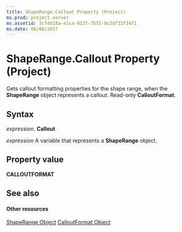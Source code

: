 ```yaml
---
title: ShapeRange.Callout Property (Project)
ms.prod: project-server
ms.assetid: 3cfdd18a-e1ca-9137-7551-0c2df33f3471
ms.date: 06/08/2017
---
```



# ShapeRange.Callout Property (Project)
Gets callout formatting properties for the shape range, when the **ShapeRange** object represents a callout. Read-only **CalloutFormat**.

## Syntax

 _expression_. **Callout**

 _expression_ A variable that represents a **ShapeRange** object.


## Property value

 **CALLOUTFORMAT**


## See also


#### Other resources


[ShapeRange Object](shaperange-object-project.md)
[CalloutFormat Object](http://msdn.microsoft.com/en-us/library/office/ff839772%28v=office.15%29)
